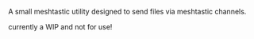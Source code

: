 A small meshtastic utility designed to send files via meshtastic channels.

currently a WIP and not for use!
